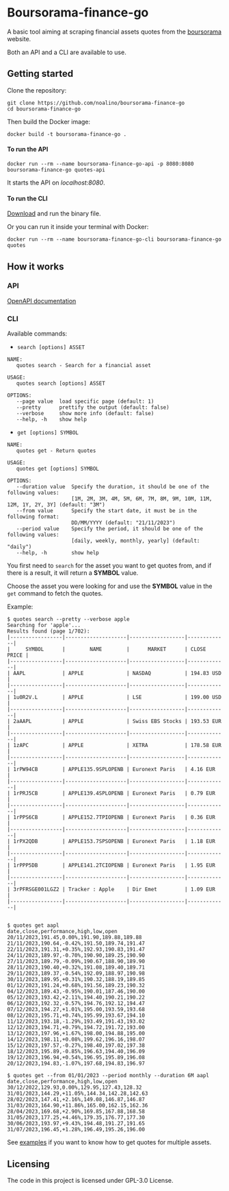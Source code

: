 # Boursorama-finance-go

A basic tool aiming at scraping financial assets quotes from the [boursorama](https://www.boursorama.com/bourse/) website.

Both an API and a CLI are available to use.

## Getting started

Clone the repository:

```shell
git clone https://github.com/noalino/boursorama-finance-go
cd boursorama-finance-go
```

Then build the Docker image:

```shell
docker build -t boursorama-finance-go .
```

#### To run the API

```shell
docker run --rm --name boursorama-finance-go-api -p 8080:8080 boursorama-finance-go quotes-api
```

It starts the API on _localhost:8080_.

#### To run the CLI

[Download](https://github.com/noalino/boursorama-finance-go/releases) and run the binary file.

Or you can run it inside your terminal with Docker:

```shell
docker run --rm --name boursorama-finance-go-cli boursorama-finance-go quotes
```

## How it works

### API

[OpenAPI documentation](api/openapi.yml)

### CLI

Available commands:

- `search [options] ASSET`

```text
NAME:
   quotes search - Search for a financial asset

USAGE:
   quotes search [options] ASSET

OPTIONS:
   --page value  load specific page (default: 1)
   --pretty      prettify the output (default: false)
   --verbose     show more info (default: false)
   --help, -h    show help
```

- `get [options] SYMBOL`

```text
NAME:
   quotes get - Return quotes

USAGE:
   quotes get [options] SYMBOL

OPTIONS:
   --duration value  Specify the duration, it should be one of the following values:
                     [1M, 2M, 3M, 4M, 5M, 6M, 7M, 8M, 9M, 10M, 11M, 12M, 1Y, 2Y, 3Y] (default: "3M")
   --from value      Specify the start date, it must be in the following format:
                     DD/MM/YYYY (default: "21/11/2023")
   --period value    Specify the period, it should be one of the following values:
                     [daily, weekly, monthly, yearly] (default: "daily")
   --help, -h        show help
```

You first need to `search` for the asset you want to get quotes from, and if there is a result, it will return a **SYMBOL** value.

Choose the asset you were looking for and use the **SYMBOL** value in the `get` command to fetch the quotes.

Example:

```shell
$ quotes search --pretty --verbose apple
Searching for 'apple'...
Results found (page 1/702):
|-----------------|--------------------|------------------|-------------|
|     SYMBOL      |        NAME        |      MARKET      | CLOSE PRICE |
|-----------------|--------------------|------------------|-------------|
| AAPL            | APPLE              | NASDAQ           | 194.83 USD  |
|-----------------|--------------------|------------------|-------------|
| 1u0R2V.L        | APPLE              | LSE              | 199.00 USD  |
|-----------------|--------------------|------------------|-------------|
| 2aAAPL          | APPLE              | Swiss EBS Stocks | 193.53 EUR  |
|-----------------|--------------------|------------------|-------------|
| 1zAPC           | APPLE              | XETRA            | 178.58 EUR  |
|-----------------|--------------------|------------------|-------------|
| 1rPW94CB        | APPLE135.9SPLOPENB | Euronext Paris   | 4.16 EUR    |
|-----------------|--------------------|------------------|-------------|
| 1rPRJ5CB        | APPLE139.4SPLOPENB | Euronext Paris   | 0.79 EUR    |
|-----------------|--------------------|------------------|-------------|
| 1rPPS6CB        | APPLE152.7TPIOPENB | Euronext Paris   | 0.36 EUR    |
|-----------------|--------------------|------------------|-------------|
| 1rPX2QDB        | APPLE153.7SPSOPENB | Euronext Paris   | 1.18 EUR    |
|-----------------|--------------------|------------------|-------------|
| 1rPPP5DB        | APPLE141.2TCIOPENB | Euronext Paris   | 1.95 EUR    |
|-----------------|--------------------|------------------|-------------|
| 3rPFRSGE001LGZ2 | Tracker : Apple    | Dir Emet         | 1.09 EUR    |
|-----------------|--------------------|------------------|-------------|


$ quotes get aapl
date,close,performance,high,low,open
20/11/2023,191.45,0.00%,191.90,189.88,189.88
21/11/2023,190.64,-0.42%,191.50,189.74,191.47
22/11/2023,191.31,+0.35%,192.93,190.83,191.47
24/11/2023,189.97,-0.70%,190.90,189.25,190.90
27/11/2023,189.79,-0.09%,190.67,188.90,189.90
28/11/2023,190.40,+0.32%,191.08,189.40,189.71
29/11/2023,189.37,-0.54%,192.09,188.97,190.98
30/11/2023,189.95,+0.31%,190.32,188.19,189.85
01/12/2023,191.24,+0.68%,191.56,189.23,190.32
04/12/2023,189.43,-0.95%,190.01,187.46,190.00
05/12/2023,193.42,+2.11%,194.40,190.21,190.22
06/12/2023,192.32,-0.57%,194.76,192.12,194.47
07/12/2023,194.27,+1.01%,195.00,193.59,193.68
08/12/2023,195.71,+0.74%,195.99,193.67,194.10
11/12/2023,193.18,-1.29%,193.49,191.43,193.02
12/12/2023,194.71,+0.79%,194.72,191.72,193.00
13/12/2023,197.96,+1.67%,198.00,194.88,195.00
14/12/2023,198.11,+0.08%,199.62,196.16,198.07
15/12/2023,197.57,-0.27%,198.40,197.02,197.38
18/12/2023,195.89,-0.85%,196.63,194.40,196.09
19/12/2023,196.94,+0.54%,196.95,195.89,196.08
20/12/2023,194.83,-1.07%,197.68,194.83,196.97

$ quotes get --from 01/01/2023 --period monthly --duration 6M aapl
date,close,performance,high,low,open
30/12/2022,129.93,0.00%,129.95,127.43,128.32
31/01/2023,144.29,+11.05%,144.34,142.28,142.63
28/02/2023,147.41,+2.16%,149.08,146.87,146.87
31/03/2023,164.90,+11.86%,165.00,162.15,162.36
28/04/2023,169.68,+2.90%,169.85,167.88,168.58
31/05/2023,177.25,+4.46%,179.35,176.77,177.30
30/06/2023,193.97,+9.43%,194.48,191.27,191.65
31/07/2023,196.45,+1.28%,196.49,195.26,196.00
```

See [examples](./examples/README.md) if you want to know how to get quotes for multiple assets.

## Licensing

The code in this project is licensed under GPL-3.0 License.
